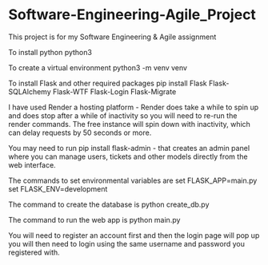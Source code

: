 # Software-Engineering-Agile_Project
This project is for my Software Engineering &amp; Agile assignment

To install python
python3

To create a virtual environment
python3 -m venv venv

To install Flask and other required packages
pip install Flask Flask-SQLAlchemy Flask-WTF Flask-Login Flask-Migrate

I have used Render a hosting platform - Render does take a while to spin up and does stop after a while of inactivity so you will need to re-run the render commands. The free instance will spin down with inactivity, which can delay requests by 50 seconds or more.

You may need to run
pip install flask-admin - that creates an admin panel where you can manage users, tickets and other models directly from the web interface.

The commands to set environmental variables are 
set FLASK_APP=main.py
set FLASK_ENV=development

The command to create the database is python create_db.py

The command to run the web app is 
python main.py

You will need to register an account first and then the login page will pop up you will then need to login using the same username and password you registered with.